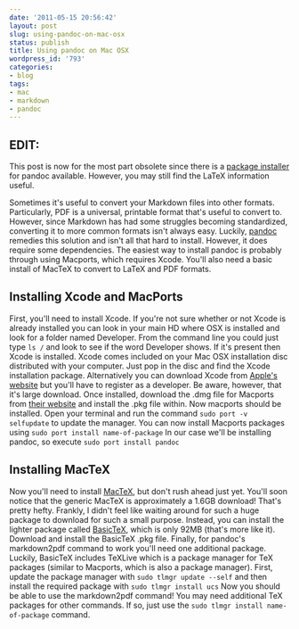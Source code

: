 ```yaml
---
date: '2011-05-15 20:56:42'
layout: post
slug: using-pandoc-on-mac-osx
status: publish
title: Using pandoc on Mac OSX
wordpress_id: '793'
categories:
- blog
tags:
- mac
- markdown
- pandoc
---
```


## EDIT:

This post is now for the most part obsolete since there is a [package installer](http://code.google.com/p/pandoc/downloads/list) for pandoc available. However, you may still find the LaTeX information useful.

Sometimes it's useful to convert your Markdown files into other formats. Particularly, PDF is a universal, printable format that's useful to convert to. However, since Markdown has had some struggles becoming standardized, converting it to more common formats isn't always easy. Luckily, [pandoc](http://johnmacfarlane.net/pandoc/index.html) remedies this solution and isn't all that hard to install. However, it does require some dependencies. The easiest way to install pandoc is probably through using Macports, which requires Xcode. You'll also need a basic install of MacTeX to convert to LaTeX and PDF formats.

## Installing Xcode and MacPorts

First, you'll need to install Xcode. If you're not sure whether or not Xcode is already installed you can look in your main HD where OSX is installed and look for a folder named Developer. From the command line you could just type `ls /` and look to see if the word Developer shows. If it's present then Xcode is installed. Xcode comes included on your Mac OSX installation disc distributed with your computer. Just pop in the disc and find the Xcode installation package. Alternatively you can download Xcode from [Apple's website](http://developer.apple.com/technologies/tools/whats-new.html) but you'll have to register as a developer. Be aware, however, that it's large download. Once installed, download the .dmg file for Macports from [their website](http://www.macports.org/install.php) and install the .pkg file within. Now macports should be installed. Open your terminal and run the command `sudo port -v selfupdate` to update the manager. You can now install Macports packages using `sudo port install name-of-package` In our case we'll be installing pandoc, so execute `sudo port install pandoc`

## Installing MacTeX

Now you'll need to install [MacTeX](http://www.tug.org/mactex/2010/), but don't rush ahead just yet. You'll soon notice that the generic MacTeX is approximately a 1.6GB download! That's pretty hefty. Frankly, I didn't feel like waiting around for such a huge package to download for such a small purpose. Instead, you can install the lighter package called [BasicTeX](http://www.tug.org/mactex/2010/morepackages.html), which is only 92MB (that's more like it). Download and install the BasicTeX .pkg file. Finally, for pandoc's markdown2pdf command to work you'll need one additional package. Luckily, BasicTeX includes TeXLive which is a package manager for TeX packages (similar to Macports, which is also a package manager). First, update the package manager with `sudo tlmgr update --self` and then install the required package with `sudo tlmgr install ucs` Now you should be able to use the markdown2pdf command! You may need additional TeX packages for other commands. If so, just use the `sudo tlmgr install name-of-package` command.
